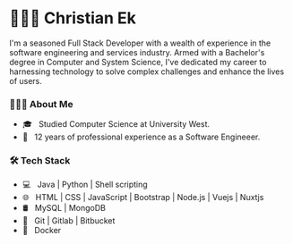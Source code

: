 # 👨🏻‍💻 Christian Ek

<p>
I'm a seasoned Full Stack Developer with a wealth of experience in the software engineering and services industry. Armed with a Bachelor's degree in Computer and System Science, I've dedicated my career to harnessing technology to solve complex challenges and enhance the lives of users.
</p>

<h3> 👨🏻‍💻 About Me </h3>

- 🎓 &nbsp; Studied Computer Science at University West.
- 💼 &nbsp; 12 years of professional experience as a Software Engineeer.

<h3>🛠 Tech Stack</h3>

- 💻 &nbsp; Java | Python | Shell scripting 
- 🌐 &nbsp; HTML | CSS | JavaScript | Bootstrap | Node.js | Vuejs | Nuxtjs
- 🛢 &nbsp; MySQL | MongoDB
- 🔧 &nbsp; Git | Gitlab | Bitbucket
- 🐳 &nbsp; Docker

<!--

Here are some ideas to get you started:

- 🔭 I’m currently working on ...
- 🌱 I’m currently learning ...
- 👯 I’m looking to collaborate on ...
- 🤔 I’m looking for help with ...
- 💬 Ask me about ...
- 📫 How to reach me: ...
- 😄 Pronouns: ...
- ⚡ Fun fact: ...
-->
